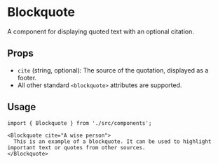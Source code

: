 # Blockquote

A component for displaying quoted text with an optional citation.

## Props

*   `cite` (string, optional): The source of the quotation, displayed as a footer.
*   All other standard `<blockquote>` attributes are supported.

## Usage

```tsx
import { Blockquote } from './src/components';

<Blockquote cite="A wise person">
  This is an example of a blockquote. It can be used to highlight important text or quotes from other sources.
</Blockquote>
```